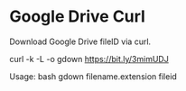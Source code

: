 # Google Drive Curl
Download Google Drive fileID via curl.

curl -k -L -o gdown https://bit.ly/3mimUDJ

Usage: bash gdown filename.extension fileid
